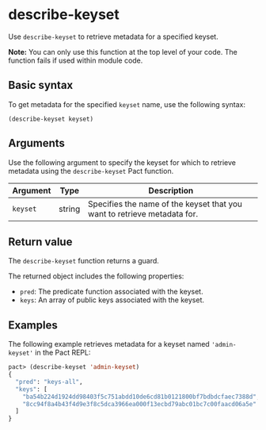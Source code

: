 # describe-keyset

Use `describe-keyset` to retrieve metadata for a specified keyset.

**Note:** You can only use this function at the top level of your code. The function fails if used within module code.

## Basic syntax

To get metadata for the specified `keyset` name, use the following syntax:

```pact
(describe-keyset keyset)
```

## Arguments

Use the following argument to specify the keyset for which to retrieve metadata using the `describe-keyset` Pact function.

| Argument | Type | Description |
| --- | --- | --- |
| `keyset` | string | Specifies the name of the keyset that you want to retrieve metadata for. |

## Return value

The `describe-keyset` function returns a guard.

The returned object includes the following properties:

- `pred`: The predicate function associated with the keyset.
- `keys`: An array of public keys associated with the keyset.

## Examples

The following example retrieves metadata for a keyset named `'admin-keyset'` in the Pact REPL:

```lisp
pact> (describe-keyset 'admin-keyset)
{
  "pred": "keys-all",
  "keys": [
    "ba54b224d1924dd98403f5c751abdd10de6cd81b0121800bf7bdbdcfaec7388d",
    "8cc94f8a4b43f4d9e3f8c5dca3966ea000f13ecbd79abc01bc7c00faacd06a5e"
  ]
}
```
